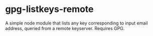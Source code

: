 # gpg-listkeys-remote
A simple node module that lists any key corresponding to input email address, queried from a remote keyserver. Requires GPG.
